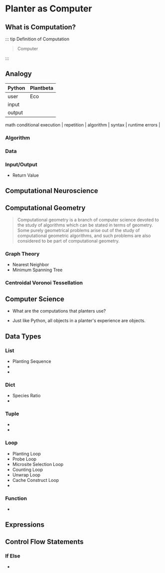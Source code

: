 # Planter as Computer

## What is Computation?

::: tip Definition of Computation

> Computer

:::


## Analogy 

| Python | Plantbeta|
|--- |--- |
user | Eco
input |
output |
math
conditional execution |
repetition |
algorithm |
syntax |
runtime errors |



### Algorithm

### Data

### Input/Output

- Return Value

## Computational Neuroscience

## Computational Geometry

> Computational geometry is a branch of computer science devoted to the study of algorithms which can be stated in terms of geometry. Some purely geometrical problems arise out of the study of computational geometric algorithms, and such problems are also considered to be part of computational geometry.


### Graph Theory

- Nearest Neighbor
- Minimum Spanning Tree

### Centroidal Voronoi Tessellation


## Computer Science




- What are the computations that planters use?

- Just like Python, all objects in a planter's experience are objects. 



## Data Types

### List

- Planting Sequence
- 
-

### Dict

- Species Ratio
-


### Tuple
- 
-

### Loop

- Planting Loop 
- Probe Loop
- Microsite Selection Loop
- Counting Loop
- Unwrap Loop
- Cache Construct Loop
- 

### Function
-

## Expressions

## Control Flow Statements

### If Else

- 


